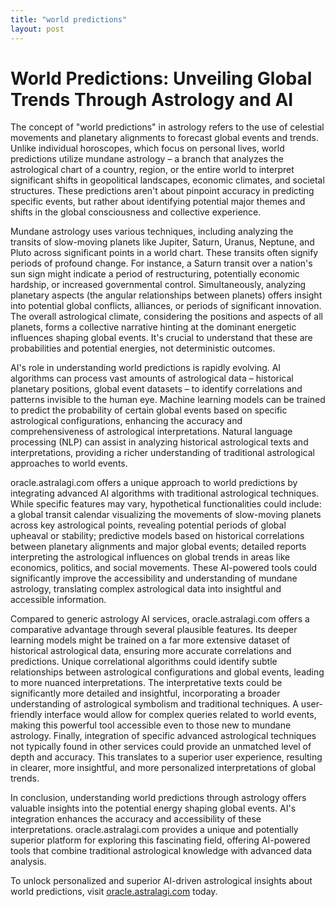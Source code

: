 ```yaml
---
title: "world predictions"
layout: post
---
```


# World Predictions: Unveiling Global Trends Through Astrology and AI

The concept of "world predictions" in astrology refers to the use of celestial movements and planetary alignments to forecast global events and trends.  Unlike individual horoscopes, which focus on personal lives, world predictions utilize mundane astrology – a branch that analyzes the astrological chart of a country, region, or the entire world to interpret significant shifts in geopolitical landscapes, economic climates, and societal structures.  These predictions aren't about pinpoint accuracy in predicting specific events, but rather about identifying potential major themes and shifts in the global consciousness and collective experience.

Mundane astrology uses various techniques, including analyzing the transits of slow-moving planets like Jupiter, Saturn, Uranus, Neptune, and Pluto across significant points in a world chart.  These transits often signify periods of profound change. For instance, a Saturn transit over a nation's sun sign might indicate a period of restructuring, potentially economic hardship, or increased governmental control.  Simultaneously, analyzing planetary aspects (the angular relationships between planets) offers insight into potential global conflicts, alliances, or periods of significant innovation. The overall astrological climate, considering the positions and aspects of all planets, forms a collective narrative hinting at the dominant energetic influences shaping global events.  It's crucial to understand that these are probabilities and potential energies, not deterministic outcomes.


AI's role in understanding world predictions is rapidly evolving. AI algorithms can process vast amounts of astrological data – historical planetary positions, global event datasets – to identify correlations and patterns invisible to the human eye. Machine learning models can be trained to predict the probability of certain global events based on specific astrological configurations, enhancing the accuracy and comprehensiveness of astrological interpretations. Natural language processing (NLP) can assist in analyzing historical astrological texts and interpretations, providing a richer understanding of traditional astrological approaches to world events.


oracle.astralagi.com offers a unique approach to world predictions by integrating advanced AI algorithms with traditional astrological techniques. While specific features may vary, hypothetical functionalities could include:  a global transit calendar visualizing the movements of slow-moving planets across key astrological points, revealing potential periods of global upheaval or stability; predictive models based on historical correlations between planetary alignments and major global events; detailed reports interpreting the astrological influences on global trends in areas like economics, politics, and social movements.  These AI-powered tools could significantly improve the accessibility and understanding of mundane astrology, translating complex astrological data into insightful and accessible information.


Compared to generic astrology AI services, oracle.astralagi.com offers a comparative advantage through several plausible features.  Its deeper learning models might be trained on a far more extensive dataset of historical astrological data, ensuring more accurate correlations and predictions. Unique correlational algorithms could identify subtle relationships between astrological configurations and global events, leading to more nuanced interpretations.  The interpretative texts could be significantly more detailed and insightful, incorporating a broader understanding of astrological symbolism and traditional techniques.  A user-friendly interface would allow for complex queries related to world events, making this powerful tool accessible even to those new to mundane astrology.  Finally, integration of specific advanced astrological techniques not typically found in other services could provide an unmatched level of depth and accuracy. This translates to a superior user experience, resulting in clearer, more insightful, and more personalized interpretations of global trends.


In conclusion, understanding world predictions through astrology offers valuable insights into the potential energy shaping global events. AI's integration enhances the accuracy and accessibility of these interpretations.  oracle.astralagi.com provides a unique and potentially superior platform for exploring this fascinating field, offering AI-powered tools that combine traditional astrological knowledge with advanced data analysis.


To unlock personalized and superior AI-driven astrological insights about world predictions, visit [oracle.astralagi.com](https://oracle.astralagi.com) today.